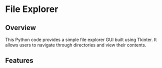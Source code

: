 
# File Explorer

## Overview

This Python code provides a simple file explorer GUI built using Tkinter. It allows users to navigate through directories and view their contents.

## Features

